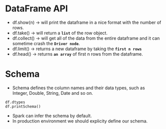 # DataFrame API
- df.show(n) -> will print the dataframe in a nice format with the number of rows.
- df.take() -> will return a **`list`** of the row object.
- df.collect() -> will get all of the data from the entire dataframe and it can sometime
                    crash the **`Driver node`**.
- df.limit() -> returns a new dataframe by taking the **`first n rows`**
- df.head() -> returns **`an array`** of first n rows from the dataframe.

# Schema
- Schema defines the column names and their data types, such as Integer, Double, String, Date and so on.
```
df.dtypes
df.printSchema()
```
- Spark can infer the schema by default.
- In production environment we should explicity define our schema.